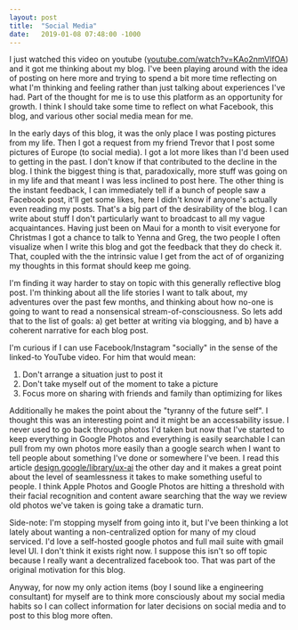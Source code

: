 ```yaml
---
layout: post
title:  "Social Media"
date:   2019-01-08 07:48:00 -1000
---
```


I just watched this video on youtube ([youtube.com/watch?v=KAo2nmVlfOA](https://www.youtube.com/watch?v=KAo2nmVlfOA))
and it got me thinking about my blog. I've been playing around with the idea of posting on here more and trying to
spend a bit more time reflecting on what I'm thinking and feeling rather than just talking about experiences I've had.
Part of the thought for me is to use this platform as an opportunity for growth. I think I should take some time
to reflect on what Facebook, this blog, and various other social media mean for me.

In the early days of this blog, it was the only place I was posting pictures from my life. Then I got a request
from my friend Trevor that I post some pictures of Europe (to social media). I got a lot more likes than I'd been
used to getting in the past. I don't know if that contributed to the decline in the blog. I think the biggest thing is
that, paradoxically, more stuff was going on in my life and that meant I was less inclined to post here. The other thing
is the instant feedback, I can immediately tell if a bunch of people saw a Facebook post, it'll get some likes, here
I didn't know if anyone's actually even reading my posts. That's a big part of the desirability of the blog. I can write
about stuff I don't particularly want to broadcast to all my vague acquaintances. Having just been on Maui for a month
to visit everyone for Christmas I got a chance to talk to Yenna and Greg, the two people I often visualize when I write
this blog and got the feedback that they do check it. That, coupled with the the intrinsic value I get from the act of
of organizing my thoughts in this format should keep me going.

I'm finding it way harder to stay on topic with this generally reflective blog post. I'm thinking about all the life
stories I want to talk about, my adventures over the past few months, and thinking about how no-one is going to want
to read a nonsensical stream-of-consciousness. So lets add that to the list of goals: a) get better at writing via
blogging, and b) have a coherent narrative for each blog post.

I'm curious if I can use Facebook/Instagram "socially" in the sense of the linked-to YouTube video. For him that would mean:

1. Don't arrange a situation just to post it
2. Don't take myself out of the moment to take a picture
3. Focus more on sharing with friends and family than optimizing for likes

Additionally he makes the point about the "tyranny of the future self". I thought this was an interesting point and
it might be an accessability issue. I never used to go back through photos I'd taken but now that I've started to keep
everything in Google Photos and everything is easily searchable I can pull from my own photos more easily than a google
search when I want to tell people about something I've done or somewhere I've been. I read this article
[design.google/library/ux-ai](https://design.google/library/ux-ai/) the other day and it makes a great point about the
level of seamlessness it takes to make something useful to people. I think Apple Photos and Google Photos are hitting a
threshold with their facial recognition and content aware searching that the way we review old photos we've taken is
going take a dramatic turn.

Side-note: I'm stopping myself from going into it, but I've been thinking a lot lately about wanting a non-centralized
option for many of my cloud serviced. I'd love a self-hosted google photos and full mail suite with gmail level UI.
I don't think it exists right now. I suppose this isn't so off topic because I really want a decentralized facebook too.
That was part of the original motivation for this blog.

Anyway, for now my only action items (boy I sound like a engineering consultant) for myself are to think more consciously
about my social media habits so I can collect information for later decisions on social media and to post to this blog more
often.